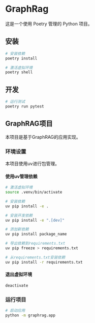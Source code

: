 # GraphRag

这是一个使用 Poetry 管理的 Python 项目。

## 安装

```bash
# 安装依赖
poetry install

# 激活虚拟环境
poetry shell
```

## 开发

```bash
# 运行测试
poetry run pytest
```

## GraphRAG项目

本项目是基于GraphRAG的应用实现。

### 环境设置

本项目使用uv进行包管理。

#### 使用uv管理依赖

```bash
# 激活虚拟环境
source .venv/bin/activate

# 安装依赖
uv pip install -e .

# 安装开发依赖
uv pip install -e ".[dev]"

# 添加新依赖
uv pip install package_name

# 导出依赖到requirements.txt
uv pip freeze > requirements.txt

# 从requirements.txt安装依赖
uv pip install -r requirements.txt
```

#### 退出虚拟环境

```bash
deactivate
```

### 运行项目

```bash
# 启动应用
python -m graphrag.app
``` 